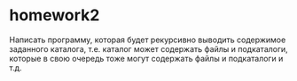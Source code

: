 # homework2 
Написать программу, которая будет рекурсивно выводить содержимое заданного каталога, 
т.е. каталог может содержать файлы и подкаталоги, которые в свою очередь тоже могут содержать файлы и подкаталоги и т.д.
